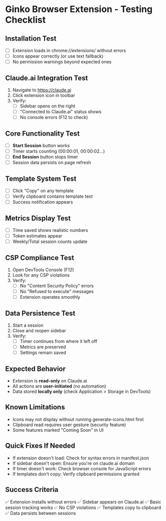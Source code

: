 # Ginko Browser Extension - Testing Checklist

## Installation Test
- [ ] Extension loads in chrome://extensions/ without errors
- [ ] Icons appear correctly (or use text fallback)
- [ ] No permission warnings beyond expected ones

## Claude.ai Integration Test
1. Navigate to https://claude.ai
2. Click extension icon in toolbar
3. Verify:
   - [ ] Sidebar opens on the right
   - [ ] "Connected to Claude.ai" status shows
   - [ ] No console errors (F12 to check)

## Core Functionality Test
- [ ] **Start Session** button works
- [ ] Timer starts counting (00:00:01, 00:00:02...)
- [ ] **End Session** button stops timer
- [ ] Session data persists on page refresh

## Template System Test
- [ ] Click "Copy" on any template
- [ ] Verify clipboard contains template text
- [ ] Success notification appears

## Metrics Display Test
- [ ] Time saved shows realistic numbers
- [ ] Token estimates appear
- [ ] Weekly/Total session counts update

## CSP Compliance Test
1. Open DevTools Console (F12)
2. Look for any CSP violations
3. Verify:
   - [ ] No "Content Security Policy" errors
   - [ ] No "Refused to execute" messages
   - [ ] Extension operates smoothly

## Data Persistence Test
1. Start a session
2. Close and reopen sidebar
3. Verify:
   - [ ] Timer continues from where it left off
   - [ ] Metrics are preserved
   - [ ] Settings remain saved

## Expected Behavior
- Extension is **read-only** on Claude.ai
- All actions are **user-initiated** (no automation)
- Data stored **locally only** (check Application > Storage in DevTools)

## Known Limitations
- Icons may not display without running generate-icons.html first
- Clipboard read requires user gesture (security feature)
- Some features marked "Coming Soon" in UI

## Quick Fixes If Needed
- If extension doesn't load: Check for syntax errors in manifest.json
- If sidebar doesn't open: Ensure you're on claude.ai domain
- If timer doesn't work: Check browser console for JavaScript errors
- If templates don't copy: Verify clipboard permissions granted

## Success Criteria
✅ Extension installs without errors
✅ Sidebar appears on Claude.ai
✅ Basic session tracking works
✅ No CSP violations
✅ Templates copy to clipboard
✅ Data persists between sessions